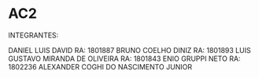 # AC2
INTEGRANTES:

DANIEL LUIS DAVID RA: 1801887
BRUNO COELHO DINIZ RA: 1801893
LUIS GUSTAVO MIRANDA DE OLIVEIRA RA: 1801843
ENIO GRUPPI NETO RA: 1802236
ALEXANDER COGHI DO NASCIMENTO JUNIOR
